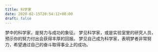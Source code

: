 ```yaml
---
title: 科学家
date: 2020-02-15T20:54:12+08:00
draft: false
---
```


梦中的科学家，是努力与成功的象征。
梦见科学家，或是实验室里的研究人员，预示你的努力付出会获得丰厚的回报。
梦见自己成为科学家，表明梦者非常努力，希望通过自己的奋斗取得事业上的成功。
